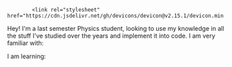 
            <link rel="stylesheet" href="https://cdn.jsdelivr.net/gh/devicons/devicon@v2.15.1/devicon.min.css">
          
Hey! 
I'm a last semester Physics student, looking to use my knowledge in all the stuff I've studied over the years and implement it into code.
I am very familiar with:

  <i class="devicon-java-plain-wordmark colored"></i>  <i class="devicon-python-plain"></i>  <i class="devicon-c-plain"></i>
  
I am learning:
  
  <i class="devicon-javascript-plain"></i>  <i class="devicon-jupyter-plain"></i>
          
          
          
          
          
